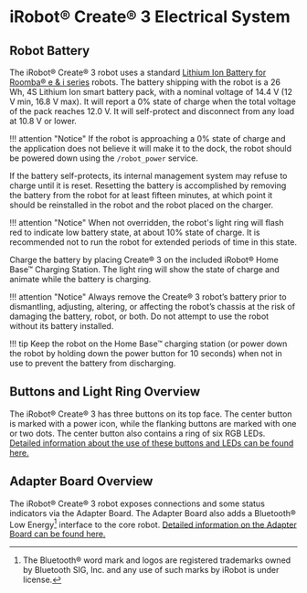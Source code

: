 # iRobot® Create® 3 Electrical System

## Robot Battery
The iRobot® Create® 3 robot uses a standard [Lithium Ion Battery for Roomba® e & i series](https://store.irobot.com/default/parts-and-accessories/roomba-batteries/) robots.
The battery shipping with the robot is a 26 Wh, 4S Lithium Ion smart battery pack, with a nominal voltage of 14.4 V (12 V min, 16.8 V max).
It will report a 0% state of charge when the total voltage of the pack reaches 12.0 V.
It will self-protect and disconnect from any load at 10.8 V or lower.

!!! attention "Notice"
    If the robot is approaching a 0% state of charge and the application does not believe it will make it to the dock, the robot should be powered down using the `/robot_power` service.

If the battery self-protects, its internal management system may refuse to charge until it is reset.
Resetting the battery is accomplished by removing the battery from the robot for at least fifteen minutes, at which point it should be reinstalled in the robot and the robot placed on the charger.


!!! attention "Notice"
    When not overridden, the robot's light ring will flash red to indicate low battery state, at about 10% state of charge. It is recommended not to run the robot for extended periods of time in this state.

Charge the battery by placing Create® 3 on the included iRobot® Home Base™ Charging Station.
The light ring will show the state of charge and animate while the battery is charging.

!!! attention "Notice"
    Always remove the Create® 3 robot’s battery prior to dismantling, adjusting, altering, or affecting the robot’s chassis at the risk of damaging the battery, robot, or both.
    Do not attempt to use the robot without its battery installed.

!!! tip
    Keep the robot on the Home Base™ charging station (or power down the robot by holding down the power button for 10 seconds) when not in use to prevent the battery from discharging.

## Buttons and Light Ring Overview
The iRobot® Create® 3 has three buttons on its top face.
The center button is marked with a power icon, while the flanking buttons are marked with one or two dots.
The center button also contains a ring of six RGB LEDs.
[Detailed information about the use of these buttons and LEDs can be found here.](../hw/face.md)

## Adapter Board Overview
The iRobot® Create® 3 robot exposes connections and some status indicators via the Adapter Board.
The Adapter Board also adds a Bluetooth® Low Energy[^1] interface to the core robot.
[Detailed information on the Adapter Board can be found here.](../hw/adapter.md)

[^1]: The Bluetooth® word mark and logos are registered trademarks owned by Bluetooth SIG, Inc. and any use of such marks by iRobot is under license.
[^2]: All other trademarks mentioned are the property of their respective owners.

